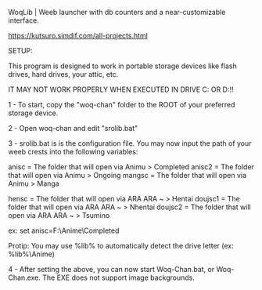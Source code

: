 WoqLib
 | Weeb launcher with db counters and a near-customizable interface.

https://kutsuro.simdif.com/all-projects.html

SETUP:

This program is designed to work in portable storage devices like
flash drives, hard drives, your attic, etc.

IT MAY NOT WORK PROPERLY WHEN
EXECUTED IN DRIVE C: OR D:!!

1 - To start, copy the "woq-chan" folder to the ROOT of your preferred
storage device.

2 - Open woq-chan and edit "srolib.bat"

3 - srolib.bat is is the configuration file. You may now input the path
of your weeb crests into the following variables:

anisc = The folder that will open via Animu > Completed
anisc2 = The folder that will open via Animu > Ongoing
mangsc = The folder that will open via Animu > Manga

hensc = The folder that will open via ARA ARA ~ > Hentai
doujsc1 = The folder that will open via ARA ARA ~ > Nhentai
doujsc2 = The folder that will open via ARA ARA ~ > Tsumino

ex: set anisc=F:\Anime\Completed

Protip: You may use %lib% to automatically detect the drive letter (ex: %lib%\Anime)

4 - After setting the above, you can now start Woq-Chan.bat, or Woq-Chan.exe.
The EXE does not support image backgrounds.

